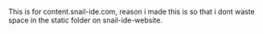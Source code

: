 This is for content.snail-ide.com, reason i made this is so that i dont waste space in the static folder on snail-ide-website.

